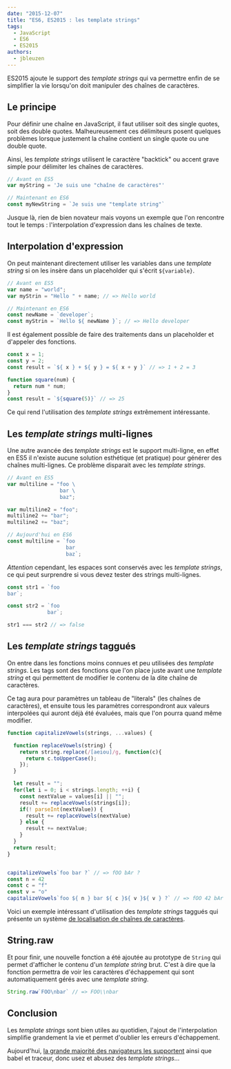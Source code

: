 ```yaml
---
date: "2015-12-07"
title: "ES6, ES2015 : les template strings"
tags:
  - JavaScript
  - ES6
  - ES2015
authors:
  - jbleuzen
---
```


ES2015 ajoute le support des *template strings* qui va permettre enfin de se
simplifier la vie lorsqu'on doit manipuler des chaînes de caractères.

## Le principe

Pour définir une chaîne en JavaScript, il faut utiliser soit des single quotes,
soit des double quotes. Malheureusement ces délimiteurs posent quelques
problèmes lorsque justement la chaîne contient un single quote ou une
double quote.

Ainsi, les *template strings* utilisent le caractère "backtick" ou accent grave
simple pour délimiter les chaînes de caractères.

``` js
// Avant en ES5
var myString = 'Je suis une "chaîne de caractères"'

// Maintenant en ES6
const myNewString = `Je suis une "template string"`
```

Jusque là, rien de bien novateur mais voyons un exemple que l'on rencontre
tout le temps : l'interpolation d'expression dans les chaînes de texte.

## Interpolation d'expression

On peut maintenant directement utiliser les variables dans une *template string*
si on les insère dans un placeholder qui s'écrit `${variable}`.

``` js
// Avant en ES5
var name = "world";
var myStrin = "Hello " + name; // => Hello world

// Maintenant en ES6
const newName = `developer`;
const myStrin = `Hello ${ newName }`; // => Hello developer
```

Il est également possible de faire des traitements dans un placeholder et
d'appeler des fonctions.

``` js
const x = 1;
const y = 2;
const result = `${ x } + ${ y } = ${ x + y }` // => 1 + 2 = 3

function square(num) {
  return num * num;
}
const result = `${square(5)}` // => 25
```
Ce qui rend l'utilisation des *template strings* extrêmement intéressante.

## Les *template strings* multi-lignes

Une autre avancée des *template strings* est le support multi-ligne, en effet en
ES5 il n'existe aucune solution esthétique (et pratique) pour générer des
chaînes multi-lignes.
Ce problème disparait avec les *template strings*.

``` js
// Avant en ES5
var multiline = "foo \
                 bar \
                 baz";

var multiline2 = "foo";
multiline2 += "bar";
multiline2 += "baz";

// Aujourd'hui en ES6
const multiline = `foo
                   bar
                   baz`;
```

*Attention* cependant, les espaces sont conservés avec les *template strings*,
ce qui peut surprendre si vous devez tester des strings multi-lignes.

``` js
const str1 = `foo
bar`;

const str2 = `foo
             bar`;

str1 === str2 // => false
```

## Les *template strings* taggués

On entre dans les fonctions moins connues et peu utilisées des *template strings*.
Les tags sont des fonctions que l'on place juste avant une *template string* et
qui permettent de modifier le contenu de la dite chaîne de caractères.

Ce tag aura pour paramètres un tableau de "literals" (les chaînes de caractères),
et ensuite tous les paramètres correspondront aux valeurs interpolées qui auront
déjà été évaluées, mais que l'on pourra quand même modifier.

``` js
function capitalizeVowels(strings, ...values) {

  function replaceVowels(string) {
    return string.replace(/[aeiou]/g, function(c){
      return c.toUpperCase();
    });
  }

  let result = "";
  for(let i = 0; i < strings.length; ++i) {
    const nextValue = values[i] || "";
    result += replaceVowels(strings[i]);
    if(! parseInt(nextValue)) {
      result += replaceVowels(nextValue)
    } else {
      result += nextValue;
    }
  }
  return result;
}


capitalizeVowels`foo bar ?` // => fOO bAr ?
const n = 42
const c = "f"
const v = "o"
capitalizeVowels`foo ${ n } bar ${ c }${ v }${ v } ?` // => fOO 42 bAr fOO ?
```

Voici un exemple intéressant d'utilisation des *template strings* taggués qui
présente un système [de localisation de chaînes de caractères](http://jaysoo.ca/2014/03/20/i18n-with-es6-template-strings/).

## String.raw

Et pour finir, une nouvelle fonction a été ajoutée au prototype de `String` qui
permet d'afficher le contenu d'un *template string* brut. C'est à dire que la
fonction permettra de voir les caractères d'échappement qui sont
automatiquement gérés avec une *template string*.

``` js
String.raw`FOO\nbar` // => FOO\\nbar
```

## Conclusion

Les *template strings* sont bien utiles au quotidien, l'ajout de l'interpolation
simplifie grandement la vie et permet d'oublier les erreurs d'échappement.

Aujourd'hui, [la grande majorité des navigateurs les supportent](https://kangax.github.io/compat-table/es6/#test-template_strings)
ainsi que babel et traceur, donc usez et abusez des *template strings*…

